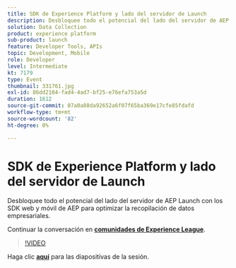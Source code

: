 ```yaml
---
title: SDK de Experience Platform y lado del servidor de Launch
description: Desbloquee todo el potencial del lado del servidor de AEP Launch con los SDK web y móvil de AEP para optimizar la recopilación de datos empresariales. Esta sesión se entregó como parte del evento de contenido de Adobe Developers Live.
solution: Data Collection
product: experience platform
sub-product: launch
feature: Developer Tools, APIs
topic: Development, Mobile
role: Developer
level: Intermediate
kt: 7179
type: Event
thumbnail: 331761.jpg
exl-id: 86dd2104-fad4-4ad7-bf25-e76efa753a5d
duration: 1612
source-git-commit: 07a0a88da92652a6f07f65ba369e17cfe85fdafd
workflow-type: tm+mt
source-wordcount: '82'
ht-degree: 0%

---
```


# SDK de Experience Platform y lado del servidor de Launch

Desbloquee todo el potencial del lado del servidor de AEP Launch con los SDK web y móvil de AEP para optimizar la recopilación de datos empresariales.

Continuar la conversación en **[comunidades de Experience League](https://adobe.ly/36Yd3v6)**.

>[!VIDEO](https://video.tv.adobe.com/v/331761/?quality=12&learn=on&hidetitle=true)

Haga clic **[aquí](/help/adobe-developers-live/assets/experience-platform-sdk-launch.pdf)** para las diapositivas de la sesión.

